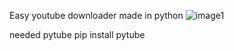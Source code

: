 Easy youtube downloader made in python 
![image1](https://github.com/czaket/ytdownloader/assets/120086706/04a48eda-158a-4071-b4e8-6794fab18209)

needed pytube 
pip install pytube
